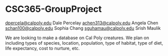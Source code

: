 # CSC365-GroupProject


dpercela@calpoly.edu Dale Percelay
achen313@calpoly.edu Angela Chen
schan100@calpoly.edu Sophia Chang
sguhamau@calpoly.edu Srish Maulik

We are looking to make a database on Cal Poly creatures. We plan on including types of species, location, population, type of habitat, type of diet, life expectancy, cost to nurture, etc. 
